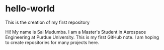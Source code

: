 # hello-world
This is the creation of my first repository

Hi! My name is Sai Mudumba. I am a Master's Student in Aerospace Engineering at Purdue University. This is my first GitHub note. I am hoping to create repositories for many projects here. 
